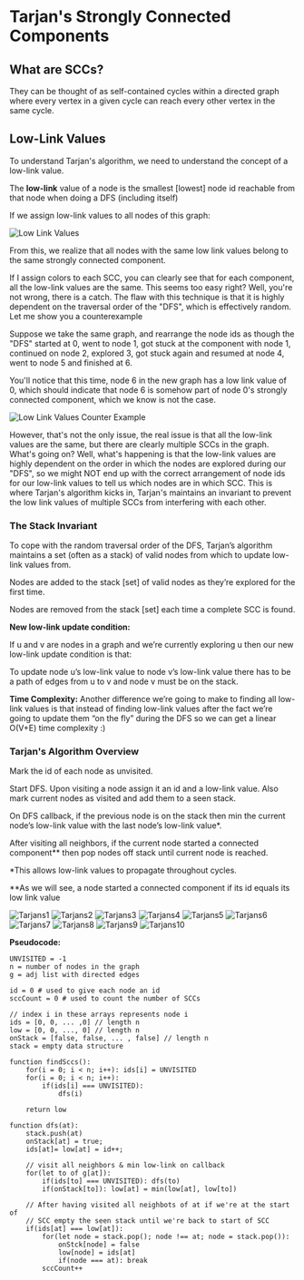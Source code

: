 # Tarjan's Strongly Connected Components

## What are SCCs?

They can be thought of as self-contained cycles within a directed graph where every vertex in a given cycle can reach every other vertex in the same cycle.

## Low-Link Values

To understand Tarjan's algorithm, we need to understand the concept of a low-link value.

The **low-link** value of a node is the smallest [lowest] node id reachable from that node when doing a DFS (including itself)

If we assign low-link values to all nodes of this graph:

![Low Link Values](../Images/lowlinkValues.png)

From this, we realize that all nodes with the same low link values belong to the same strongly connected component.

If I assign colors to each SCC, you can clearly see that for each component, all the low-link values are the same. This seems too easy right? Well, you're not wrong, there is a catch. The flaw with this technique is that it is highly dependent on the traversal order of the "DFS", which is effectively random. Let me show you a counterexample

Suppose we take the same graph, and rearrange the node ids as though the "DFS" started at 0, went to node 1, got stuck at the component with node 1, continued on node 2, explored 3, got stuck again and resumed at node 4, went to node 5 and finished at 6.

You'll notice that this time, node 6 in the new graph has a low link value of 0, which should indicate that node 6 is somehow part of node 0's strongly connected component, which we know is not the case.

![Low Link Values Counter Example](../Images/lowlinkValuesCounter.png)

However, that's not the only issue, the real issue is that all the low-link values are the same, but there are clearly multiple SCCs in the graph. What's going on? Well, what's happening is that the low-link values are highly dependent on the order in which the nodes are explored during our "DFS", so we might NOT end up with the correct arrangement of node ids for our low-link values to tell us which nodes are in which SCC. This is where Tarjan's algorithm kicks in, Tarjan's maintains an invariant to prevent the low link values of multiple SCCs from interfering with each other.

### The Stack Invariant

To cope with the random traversal order of the DFS, Tarjan’s algorithm maintains a set (often as a stack) of valid nodes from which to update low-link values from.

Nodes are added to the stack [set] of valid nodes as they’re explored for the first time.

Nodes are removed from the stack [set] each time a complete SCC is found.

**New low-link update condition:**

If u and v are nodes in a graph and we’re currently exploring u then our new low-link update condition is that:

To update node u’s low-link value to node v’s low-link value there has to be a path of edges from u to v and node v must be on the stack.

**Time Complexity:**
Another difference we’re going to make to finding all low-link values is that instead of finding low-link values after the fact we’re going to update them “on the fly” during the DFS so we can get a linear O(V+E) time complexity :)

### Tarjan's Algorithm Overview

Mark the id of each node as unvisited.

Start DFS. Upon visiting a node assign it an id and a low-link value. Also mark current nodes as visited and add them to a seen stack.

On DFS callback, if the previous node is on the stack then min the current node’s low-link value with the last node’s low-link value\*.

After visiting all neighbors, if the current node started a connected component\*\* then pop nodes off stack until current node is reached.

\*This allows low-link values to propagate throughout cycles.

\*\*As we will see, a node started a connected component if its id equals its low link value

![Tarjans1](../Images/Tarjans1.png)
![Tarjans2](../Images/Tarjans2.png)
![Tarjans3](../Images/Tarjans3.png)
![Tarjans4](../Images/Tarjans4.png)
![Tarjans5](../Images/Tarjans5.png)
![Tarjans6](../Images/Tarjans6.png)
![Tarjans7](../Images/Tarjans7.png)
![Tarjans8](../Images/Tarjans8.png)
![Tarjans9](../Images/Tarjans9.png)
![Tarjans10](../Images/Tarjans10.png)

**Pseudocode:**

```code
UNVISITED = -1
n = number of nodes in the graph
g = adj list with directed edges

id = 0 # used to give each node an id
sccCount = 0 # used to count the number of SCCs

// index i in these arrays represents node i
ids = [0, 0, ... ,0] // length n
low = [0, 0, ..., 0] // length n
onStack = [false, false, ... , false] // length n
stack = empty data structure

function findSccs():
    for(i = 0; i < n; i++): ids[i] = UNVISITED
    for(i = 0; i < n; i++):
        if(ids[i] === UNVISITED):
            dfs(i)

    return low

function dfs(at):
    stack.push(at)
    onStack[at] = true;
    ids[at]= low[at] = id++;

    // visit all neighbors & min low-link on callback
    for(let to of g[at]):
        if(ids[to] === UNVISITED): dfs(to)
        if(onStack[to]): low[at] = min(low[at], low[to])

    // After having visited all neighbots of at if we're at the start of
    // SCC empty the seen stack until we're back to start of SCC
    if(ids[at] === low[at]):
        for(let node = stack.pop(); node !== at; node = stack.pop()):
            onStck[node] = false
            low[node] = ids[at]
            if(node === at): break
        sccCount++
```

